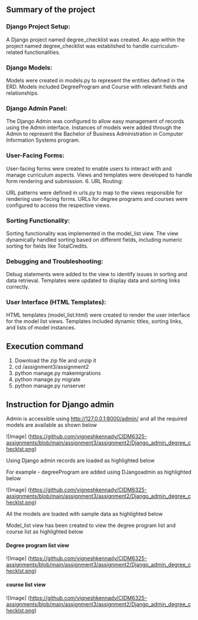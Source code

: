 ## Summary of the project

### Django Project Setup:

A Django project named degree_checklist was created.
An app within the project named degree_checklist was established to handle curriculum-related functionalities.
 
 ### Django Models:

Models were created in models.py to represent the entities defined in the ERD.
Models included DegreeProgram and Course with relevant fields and relationships.

### Django Admin Panel:

The Django Admin was configured to allow easy management of records using the Admin interface.
Instances of models were added through the Admin to represent the Bachelor of Business Administration in Computer Information Systems program.
### User-Facing Forms:

User-facing forms were created to enable users to interact with and manage curriculum aspects.
Views and templates were developed to handle form rendering and submission.
6. URL Routing:

URL patterns were defined in urls.py to map to the views responsible for rendering user-facing forms.
URLs for degree programs and courses were configured to access the respective views.
### Sorting Functionality:

Sorting functionality was implemented in the model_list view.
The view dynamically handled sorting based on different fields, including numeric sorting for fields like TotalCredits.
### Debugging and Troubleshooting:

Debug statements were added to the view to identify issues in sorting and data retrieval.
Templates were updated to display data and sorting links correctly.
### User Interface (HTML Templates):

HTML templates (model_list.html) were created to render the user interface for the model list views.
Templates included dynamic titles, sorting links, and lists of model instances.

## Execution command

1. Download the zip file and unzip it
2. cd /assignment3/assignment2
3. python manage.py makemigrations
4. python manage.py migrate
5. python manage.py runserver

## Instruction for Django admin 
Admin is accessible using http://127.0.0.1:8000/admin/ and all the required models are available as shown below

![Image] (https://github.com/vigneshkennady/CIDM6325-assignments/blob/main/assignment3/assignment2/Django_admin_degree_checklst.png)

Using Django admin records are loaded as highlighted below

For example - degreeProgram are added using DJangoadmin as highlighted below

![Image] (https://github.com/vigneshkennady/CIDM6325-assignments/blob/main/assignment3/assignment2/Django_admin_degree_checklst.png)

All the models are loaded with sample data as highlighted below


Model_list view has been created to view the degree program list and course list as highlighted below

#### Degree program list view
![Image] (https://github.com/vigneshkennady/CIDM6325-assignments/blob/main/assignment3/assignment2/Django_admin_degree_checklst.png)

#### course list view
![Image] (https://github.com/vigneshkennady/CIDM6325-assignments/blob/main/assignment3/assignment2/Django_admin_degree_checklst.png)
